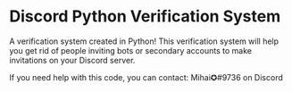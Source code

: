 # Discord Python Verification System

A verification system created in Python!
This verification system will help you get rid of people inviting bots or secondary accounts to make invitations on your Discord server.

If you need help with this code, you can contact: Mihai✪#9736 on Discord

